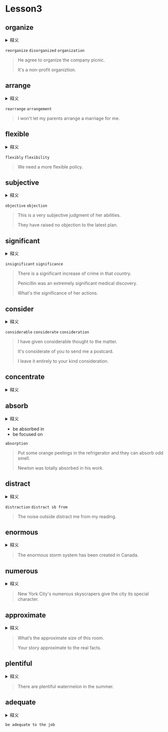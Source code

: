 # Lesson3

## organize
<details>
<summary>释义</summary>
组织
<br>
reorganize 重组
<br>
disorganized 无组织的、无条理的
<br>
organization 组织、机构
</details>

`reorganize`
`disorganized`
`organization`

> He agree to organize the company picnic. 
>
> It's a non-profit organiztion.


## arrange
<details>
<summary>释义</summary>
安排
<br>
rearrange 重新布置
<br>
arrangement 安排、布置
</details>

`rearrange`
`arrangement`

> I won't let my parents arrange a marriage for me.


## flexible
<details>
<summary>释义</summary>
灵活的、易弯曲的
<br>
flexibly 灵活地
<br>
flexibility 灵活性
</details>

`flexibly`
`flexibility`

> We need a more flexible policy.


## subjective
<details>
<summary>释义</summary>
主观的
<br>
objective 目标(n)、客观的
<br>
objection 反对
</details>

`objective`
`objection`

> This is a very subjective judgment of her abilities.
>
> They have raised no objection to the latest plan.

## significant
<details>
<summary>释义</summary>
相当数量的、意义重大的
<br>
insignificant 无足轻重的
<br>
significance 意义、重要性
</details>

`insignificant`
`significance`

> There is a significant increase of crime in that country. 
>
> Penicillin was an extremely significant medical discovery.
>
> What's the significance of her actions.

## consider
<details>
<summary>释义</summary>
（尤指为作出决定而）仔细考虑，细想to think about sth carefully, especially in order to make a decision
<br>
considerable 相当多（或大、重要等）的
<br>
considerate 体贴的、考虑周到的
<br>
consideration 仔细考虑
</details>

`considerable`
`considerate`
`consideration`

> I have given considerable thought to the matter.
>
> It's considerate of you to send me a postcard.
>
> I leave it entirely to your kind consideration.


## concentrate
<details>
<summary>释义</summary>
全神贯注、集中（注意力）
</details>

## absorb
<details>
<summary>释义</summary>
吸收、使全神贯注、同化
<br>
absorption 专注
</details>

- be absorbed in 
- be focused on

`absorption`

> Put some orange peelings in the refrigerator and they can absorb odd smell.
>
> Newton was totally absorbed in his work.

## distract
<details>
<summary>释义</summary>
使分心
<br>
distraction 分心的事 心烦意乱
<br>
distract sb from  使某人分心
</details>

`distraction`
`distract sb from `

> The noise outside distract me from my reading.

## enormous
<details>
<summary>释义</summary>
巨大的
</details>

> The enormous storm system has been created in Canada.

## numerous
<details>
<summary>释义</summary>
数量庞大的
</details>

> New York City's numerous skyscrapers give the city its special character.

## approximate
<details>
<summary>释义</summary>
大约的、近似的 | 近似
</details>

> What‘s the approximate size of this room.
>
> Your story approximate to the real facts.

## plentiful
<details>
<summary>释义</summary>
丰富的
</details>

> There are plentiful watermelon in the summer.

## adequate
<details>
<summary>释义</summary>
充足的、胜任的
<br>
be adequate to the job
</details>

`be adequate to the job`
